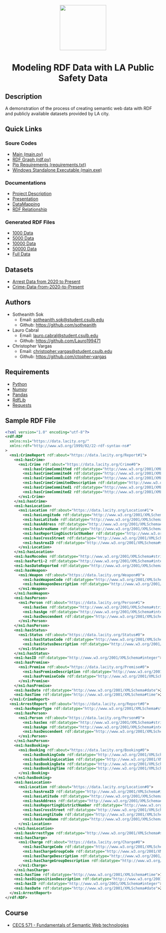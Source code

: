 <p align="center">
 <img width="150" height="146" src="https://user-images.githubusercontent.com/13907836/51081445-7d0d9300-16a4-11e9-8e4d-6ccad8359bf8.png">
</p>

<h1 align="center">Modeling RDF Data with LA Public Safety Data</h1>	

## Description
A demonstration of the process of creating semantic web data with RDF and publicly available datasets provided by LA city.  

## Quick Links
 ### Soure Codes
 - [Main (main.py)](https://github.com/sotheanith/RDFa-Converter/blob/main/main.py)
 - [RDF Graph (rdf.py)](https://github.com/sotheanith/RDFa-Converter/blob/main/src/rdf.py)
 - [Pip Requirements (requirements.txt)](https://github.com/sotheanith/RDFa-Converter/blob/main/requirements.txt)
 - [Windows Standalone Executable (main.exe)](https://github.com/sotheanith/RDFa-Converter/blob/main/exec/main.exe)
 ### Documentations
 - [Project Description](https://github.com/sotheanith/RDFa-Converter/blob/main/doc/Project%202.pdf)
 - [Presentation](https://github.com/sotheanith/RDFa-Converter/blob/main/doc/Presentation.pdf)
 - [DataMapping](https://github.com/sotheanith/RDFa-Converter/blob/main/doc/DataMapping.pdf)
 - [RDF Relationship](https://github.com/sotheanith/RDFa-Converter/blob/main/doc/Relationship.pdf)
 ### Generated RDF Files
 - [1000 Data](https://github.com/sotheanith/RDFa-Converter/blob/main/exec/1000.rdf)
 - [5000 Data](https://github.com/sotheanith/RDFa-Converter/blob/main/exec/5000.rdf)
 - [10000 Data](https://github.com/sotheanith/RDFa-Converter/blob/main/exec/10000.rdf)
 - [50000 Data](https://drive.google.com/file/d/10IJ_tdZRaOxlw8jtpbvaDO9BAoGkPsWy/view?usp=sharing)
 - [Full Data](https://drive.google.com/file/d/18-151SqDLT0KG7abhMGcW-uXt0BKZIaJ/view?usp=sharing)

## Datasets
- [Arrest Data from 2020 to Present](https://data.lacity.org/Public-Safety/Arrest-Data-from-2020-to-Present/amvf-fr72)
- [Crime-Data-from-2020-to-Present](https://data.lacity.org/Public-Safety/Crime-Data-from-2020-to-Present/2nrs-mtv8)

## Authors 
- Sotheanith Sok 
  - Email: sotheanith.sok@student.csulb.edu 
  - Github: https://github.com/sotheanith
- Lauro Cabral 
  - Email: lauro.cabral@student.csulb.edu 
  - Github: https://github.com/Lauro199471
- Christopher Vargas 
  - Email: christopher.vargas@student.csulb.edu 
  - Github: https://github.com/ctopher-vargas

## Requirements 
- [Python](https://www.python.org/)
- [Numpy](https://numpy.org/devdocs/release/1.20.1-notes.html)
- [Pandas](https://pypi.org/project/pandas/) 
- [RdfLib](https://rdflib.readthedocs.io/en/stable/)
- [Requests](https://pypi.org/project/requests/)


## Sample RDF File
```XML
<?xml version="1.0" encoding="utf-8"?>
<rdf:RDF
  xmlns:ns1="https://data.lacity.org/"
  xmlns:rdf="http://www.w3.org/1999/02/22-rdf-syntax-ns#"
>
  <ns1:CrimeReport rdf:about="https://data.lacity.org/Report#1">
    <ns1:hasCrime>
      <ns1:Crime rdf:about="https://data.lacity.org/Crime#0">
        <ns1:hasCrimeCommitted rdf:datatype="http://www.w3.org/2001/XMLSchema#integer">624</ns1:hasCrimeCommitted>
        <ns1:hasCrimeCommited4 rdf:datatype="http://www.w3.org/2001/XMLSchema#integer"></ns1:hasCrimeCommited4>
        <ns1:hasCrimeCommited3 rdf:datatype="http://www.w3.org/2001/XMLSchema#integer"></ns1:hasCrimeCommited3>
        <ns1:hasCrimeCrimmitedDescription rdf:datatype="http://www.w3.org/2001/XMLSchema#string">BATTERY - SIMPLE ASSAULT</ns1:hasCrimeCrimmitedDescription>
        <ns1:hasCrimeCommited1 rdf:datatype="http://www.w3.org/2001/XMLSchema#integer">624</ns1:hasCrimeCommited1>
        <ns1:hasCrimeCommited2 rdf:datatype="http://www.w3.org/2001/XMLSchema#integer"></ns1:hasCrimeCommited2>
      </ns1:Crime>
    </ns1:hasCrime>
    <ns1:hasLocation>
      <ns1:Location rdf:about="https://data.lacity.org/Location#1">
        <ns1:hasLongitude rdf:datatype="http://www.w3.org/2001/XMLSchema#double">-118.2978</ns1:hasLongitude>
        <ns1:hasLatitude rdf:datatype="http://www.w3.org/2001/XMLSchema#double">34.0141</ns1:hasLatitude>
        <ns1:hasAddress rdf:datatype="http://www.w3.org/2001/XMLSchema#string">1100 W  39TH                         PL</ns1:hasAddress>
        <ns1:hasAreaName rdf:datatype="http://www.w3.org/2001/XMLSchema#string">Southwest</ns1:hasAreaName>
        <ns1:hasReportingDisctrictNumber rdf:datatype="http://www.w3.org/2001/XMLSchema#integer">377</ns1:hasReportingDisctrictNumber>
        <ns1:hasCrossStreet rdf:datatype="http://www.w3.org/2001/XMLSchema#string"></ns1:hasCrossStreet>
        <ns1:hasAreaID rdf:datatype="http://www.w3.org/2001/XMLSchema#string">03</ns1:hasAreaID>
      </ns1:Location>
    </ns1:hasLocation>
    <ns1:hasMocodes rdf:datatype="http://www.w3.org/2001/XMLSchema#string">0444 0913</ns1:hasMocodes>
    <ns1:hasPart1-2 rdf:datatype="http://www.w3.org/2001/XMLSchema#integer">2</ns1:hasPart1-2>
    <ns1:hasDateReported rdf:datatype="http://www.w3.org/2001/XMLSchema#date">2020-01-08</ns1:hasDateReported>
    <ns1:hasWeapon>
      <ns1:Weapon rdf:about="https://data.lacity.org/Weapon#0">
        <ns1:hasWeaponCode rdf:datatype="http://www.w3.org/2001/XMLSchema#integer">400</ns1:hasWeaponCode>
        <ns1:hasWeaponDescription rdf:datatype="http://www.w3.org/2001/XMLSchema#string">STRONG-ARM (HANDS, FIST, FEET OR BODILY FORCE)</ns1:hasWeaponDescription>
      </ns1:Weapon>
    </ns1:hasWeapon>
    <ns1:hasPerson>
      <ns1:Person rdf:about="https://data.lacity.org/Person#1">
        <ns1:hasSex rdf:datatype="http://www.w3.org/2001/XMLSchema#string">F</ns1:hasSex>
        <ns1:hasAge rdf:datatype="http://www.w3.org/2001/XMLSchema#integer">36</ns1:hasAge>
        <ns1:hasDescendent rdf:datatype="http://www.w3.org/2001/XMLSchema#string">B</ns1:hasDescendent>
      </ns1:Person>
    </ns1:hasPerson>
    <ns1:hasStatus>
      <ns1:Status rdf:about="https://data.lacity.org/Status#0">
        <ns1:hasStatusCode rdf:datatype="http://www.w3.org/2001/XMLSchema#string">AO</ns1:hasStatusCode>
        <ns1:hasStatusDescription rdf:datatype="http://www.w3.org/2001/XMLSchema#string">Adult Other</ns1:hasStatusDescription>
      </ns1:Status>
    </ns1:hasStatus>
    <ns1:hasID rdf:datatype="http://www.w3.org/2001/XMLSchema#integer">10304468</ns1:hasID>
    <ns1:hasPremise>
      <ns1:Premise rdf:about="https://data.lacity.org/Premise#0">
        <ns1:hasPremiseDescription rdf:datatype="http://www.w3.org/2001/XMLSchema#string">SINGLE FAMILY DWELLING</ns1:hasPremiseDescription>
        <ns1:hasPremiseCode rdf:datatype="http://www.w3.org/2001/XMLSchema#integer">501</ns1:hasPremiseCode>
      </ns1:Premise>
    </ns1:hasPremise>
    <ns1:hasDate rdf:datatype="http://www.w3.org/2001/XMLSchema#date">2020-01-08</ns1:hasDate>
    <ns1:hasTime rdf:datatype="http://www.w3.org/2001/XMLSchema#time">22:30:00</ns1:hasTime>
  </ns1:CrimeReport>
  <ns1:ArrestReport rdf:about="https://data.lacity.org/Report#0">
    <ns1:hasReporType rdf:datatype="http://www.w3.org/2001/XMLSchema#string">RFC</ns1:hasReporType>
    <ns1:hasPerson>
      <ns1:Person rdf:about="https://data.lacity.org/Person#0">
        <ns1:hasSex rdf:datatype="http://www.w3.org/2001/XMLSchema#string">M</ns1:hasSex>
        <ns1:hasAge rdf:datatype="http://www.w3.org/2001/XMLSchema#integer">31</ns1:hasAge>
        <ns1:hasDescendent rdf:datatype="http://www.w3.org/2001/XMLSchema#string">W</ns1:hasDescendent>
      </ns1:Person>
    </ns1:hasPerson>
    <ns1:hasBooking>
      <ns1:Booking rdf:about="https://data.lacity.org/Booking#0">
        <ns1:hasBookingCode rdf:datatype="http://www.w3.org/2001/XMLSchema#integer"></ns1:hasBookingCode>
        <ns1:hasBookingLocation rdf:datatype="http://www.w3.org/2001/XMLSchema#string"></ns1:hasBookingLocation>
        <ns1:hasBookingDate rdf:datatype="http://www.w3.org/2001/XMLSchema#date"></ns1:hasBookingDate>
        <ns1:hasBookingTime rdf:datatype="http://www.w3.org/2001/XMLSchema#time"></ns1:hasBookingTime>
      </ns1:Booking>
    </ns1:hasBooking>
    <ns1:hasLocation>
      <ns1:Location rdf:about="https://data.lacity.org/Location#0">
        <ns1:hasAreaID rdf:datatype="http://www.w3.org/2001/XMLSchema#integer">14</ns1:hasAreaID>
        <ns1:hasLatitude rdf:datatype="http://www.w3.org/2001/XMLSchema#double">33.988</ns1:hasLatitude>
        <ns1:hasAddress rdf:datatype="http://www.w3.org/2001/XMLSchema#string">25TH</ns1:hasAddress>
        <ns1:hasReportingDistrictNumber rdf:datatype="http://www.w3.org/2001/XMLSchema#integer">1431</ns1:hasReportingDistrictNumber>
        <ns1:hasCrossStreet rdf:datatype="http://www.w3.org/2001/XMLSchema#string">OCEAN FRONT                  WK</ns1:hasCrossStreet>
        <ns1:hasLongtitude rdf:datatype="http://www.w3.org/2001/XMLSchema#double">-118.4703</ns1:hasLongtitude>
        <ns1:hasAreaName rdf:datatype="http://www.w3.org/2001/XMLSchema#string">Pacific</ns1:hasAreaName>
      </ns1:Location>
    </ns1:hasLocation>
    <ns1:hasArrestType rdf:datatype="http://www.w3.org/2001/XMLSchema#string">I</ns1:hasArrestType>
    <ns1:hasCharge>
      <ns1:Charge rdf:about="https://data.lacity.org/Charge#0">
        <ns1:hasChargeCode rdf:datatype="http://www.w3.org/2001/XMLSchema#integer">56.06.2(A)</ns1:hasChargeCode>
        <ns1:hasChargeGroupCode rdf:datatype="http://www.w3.org/2001/XMLSchema#integer"></ns1:hasChargeGroupCode>
        <ns1:hasChargeDescription rdf:datatype="http://www.w3.org/2001/XMLSchema#string"></ns1:hasChargeDescription>
        <ns1:hasChargeGroupDescription rdf:datatype="http://www.w3.org/2001/XMLSchema#string"></ns1:hasChargeGroupDescription>
      </ns1:Charge>
    </ns1:hasCharge>
    <ns1:hasTime rdf:datatype="http://www.w3.org/2001/XMLSchema#time">17:20:00</ns1:hasTime>
    <ns1:hasDispositionDescription rdf:datatype="http://www.w3.org/2001/XMLSchema#string">MISDEMEANOR COMPLAINT FILED</ns1:hasDispositionDescription>
    <ns1:hasID rdf:datatype="http://www.w3.org/2001/XMLSchema#integer">201412685</ns1:hasID>
    <ns1:hasDate rdf:datatype="http://www.w3.org/2001/XMLSchema#date">2020-06-10</ns1:hasDate>
  </ns1:ArrestReport>
</rdf:RDF>
```

## Course
 - [CECS 571 - Fundamentals of Semantic Web technologies](http://catalog.csulb.edu/preview_course_nopop.php?catoid=5&coid=40046)
